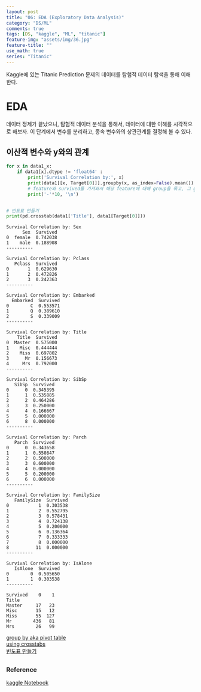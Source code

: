 ```yaml
---
layout: post
title: "06: EDA (Exploratory Data Analysis)"
category: "DS/ML"
comments: true
tags: [DS, "kaggle", "ML", "titanic"]
feature-img: "assets/img/36.jpg"
feature-title: ""
use_math: true
series: "Titanic"
---
```


Kaggle에 있는 Titanic Prediction 문제의 데이터를 탐험적 데이터 탐색을 통해 이해한다.


# EDA
데이터 정제가 끝났으니, 탐험적 데이터 분석을 통해서, 데이터에 대한 이해를 시각적으로 해보자. 이 단계에서 변수를 분리하고, 종속 변수와의 상관관계를 결정해 볼 수 있다.

## 이산적 변수와 y와의 관계

```python
for x in data1_x:
    if data1[x].dtype != 'float64' :
        print('Survival Correlation by:', x)
        print(data1[[x, Target[0]]].groupby(x, as_index=False).mean()) 
        # feature와 survived를 가져와서 해당 feature에 대해 group을 묶고, 그 group의 평균을 구해라
        print('-'*10, '\n')
        

# 빈도표 만들기
print(pd.crosstab(data1['Title'], data1[Target[0]]))
```
```
Survival Correlation by: Sex
      Sex  Survived
0  female  0.742038
1    male  0.188908
---------- 

Survival Correlation by: Pclass
   Pclass  Survived
0       1  0.629630
1       2  0.472826
2       3  0.242363
---------- 

Survival Correlation by: Embarked
  Embarked  Survived
0        C  0.553571
1        Q  0.389610
2        S  0.339009
---------- 

Survival Correlation by: Title
    Title  Survived
0  Master  0.575000
1    Misc  0.444444
2    Miss  0.697802
3      Mr  0.156673
4     Mrs  0.792000
---------- 

Survival Correlation by: SibSp
   SibSp  Survived
0      0  0.345395
1      1  0.535885
2      2  0.464286
3      3  0.250000
4      4  0.166667
5      5  0.000000
6      8  0.000000
---------- 

Survival Correlation by: Parch
   Parch  Survived
0      0  0.343658
1      1  0.550847
2      2  0.500000
3      3  0.600000
4      4  0.000000
5      5  0.200000
6      6  0.000000
---------- 

Survival Correlation by: FamilySize
   FamilySize  Survived
0           1  0.303538
1           2  0.552795
2           3  0.578431
3           4  0.724138
4           5  0.200000
5           6  0.136364
6           7  0.333333
7           8  0.000000
8          11  0.000000
---------- 

Survival Correlation by: IsAlone
   IsAlone  Survived
0        0  0.505650
1        1  0.303538
---------- 

Survived    0    1
Title             
Master     17   23
Misc       15   12
Miss       55  127
Mr        436   81
Mrs        26   99
```



[group by aka pivot table](https://pandas.pydata.org/pandas-docs/stable/generated/pandas.DataFrame.groupby.html)  
[using crosstabs](https://pandas.pydata.org/pandas-docs/stable/generated/pandas.crosstab.html)  
[빈도표 만들기](https://3months.tistory.com/194)  


## 



### Reference
[kaggle Notebook](https://www.kaggle.com/ldfreeman3/a-data-science-framework-to-achieve-99-accuracy#)  
